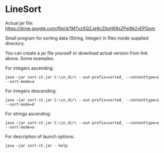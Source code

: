 # LineSort

Actual jar file:
https://drive.google.com/file/d/1MTvzSQZJe9cZIIoH69sZPej9k2vEPQom

Small program for sorting data (String, Integer) in files inside supplied directory.

You can create a jar file yourself or download actual version from link above.
Some examples:    
  
For integers ascending:
```console
java –jar sort-it.jar C:\in_dir\ --out-prefix=sorted_ --contenttype=i --sort-mode=a
```
For integers descending:
```console
java –jar sort-it.jar C:\in_dir\ --out-prefix=sorted_ --contenttype=i --sort-mode=d
```
For strings ascending:
```console
java –jar sort-it.jar C:\in_dir\ --out-prefix=sorted_ --contenttype=s --sort-mode=a
```
For description of launch options:
```console
java –jar sort-it.jar --help
```
